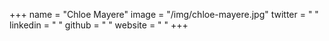 +++
name = "Chloe Mayere"
image = "/img/chloe-mayere.jpg"
twitter = " "
linkedin = " "
github = " "
website = " "
+++
